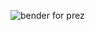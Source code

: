 ![bender for prez](https://upload.wikimedia.org/wikipedia/en/thumb/a/a6/Bender_Rodriguez.png/220px-Bender_Rodriguez.png)
